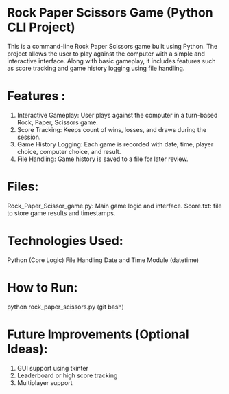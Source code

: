 # Rock Paper Scissors Game (Python CLI Project)
This is a command-line Rock Paper Scissors game built using Python. The project allows the user to play against the computer with a simple and interactive interface. Along with basic gameplay, it includes features such as score tracking and game history logging using file handling.

# Features :
 1. Interactive Gameplay: User plays against the computer in a turn-based Rock, Paper, Scissors game.
 2. Score Tracking: Keeps count of wins, losses, and draws during the session.
 3. Game History Logging: Each game is recorded with date, time, player choice, computer choice, and result.
 4. File Handling: Game history is saved to a file for later review.

# Files:
Rock_Paper_Scissor_game.py: Main game logic and interface.
Score.txt: file to store game results and timestamps.

# Technologies Used:
Python (Core Logic)
File Handling
Date and Time Module (datetime)

#  How to Run:
python rock_paper_scissors.py       (git bash)

# Future Improvements (Optional Ideas):
1. GUI support using tkinter
2. Leaderboard or high score tracking
3. Multiplayer support
